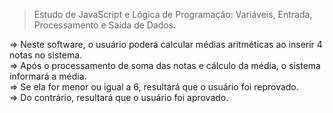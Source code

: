 >Estudo de JavaScript e Lógica de Programação: Variáveis, Entrada, Processamento e Saída de Dados. 

=> Neste software, o usuário poderá calcular médias aritméticas ao inserir 4 notas no sistema. <br>
=> Após o processamento de soma das notas e cálculo da média, o sistema informará a média. <br>
=> Se ela for menor ou igual a 6, resultará que o usuário foi reprovado. <br>
=> Do contrário, resultará que o usuário foi aprovado. <br>
